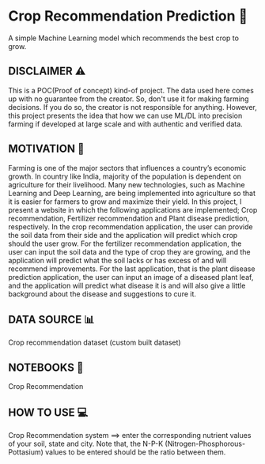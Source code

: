 # Crop Recommendation Prediction 🌱


A simple Machine Learning model which recommends the best crop to grow.


## DISCLAIMER ⚠️
This is a POC(Proof of concept) kind-of project. The data used here comes up with no guarantee from the creator. So, don't use it for making farming decisions. If you do so, the creator is not responsible for anything. However, this project presents the idea that how we can use ML/DL into precision farming if developed at large scale and with authentic and verified data.

## MOTIVATION 💪
Farming is one of the major sectors that influences a country’s economic growth. In country like India, majority of the population is dependent on agriculture for their livelihood. Many new technologies, such as Machine Learning and Deep Learning, are being implemented into agriculture so that it is easier for farmers to grow and maximize their yield. In this project, I present a website in which the following applications are implemented; Crop recommendation, Fertilizer recommendation and Plant disease prediction, respectively. In the crop recommendation application, the user can provide the soil data from their side and the application will predict which crop should the user grow. For the fertilizer recommendation application, the user can input the soil data and the type of crop they are growing, and the application will predict what the soil lacks or has excess of and will recommend improvements. For the last application, that is the plant disease prediction application, the user can input an image of a diseased plant leaf, and the application will predict what disease it is and will also give a little background about the disease and suggestions to cure it.

## DATA SOURCE 📊
Crop recommendation dataset (custom built dataset)


## NOTEBOOKS 📓
Crop Recommendation

## HOW TO USE 💻
Crop Recommendation system ==> enter the corresponding nutrient values of your soil, state and city. Note that, the N-P-K (Nitrogen-Phosphorous-Pottasium) values to be entered should be the ratio between them.
